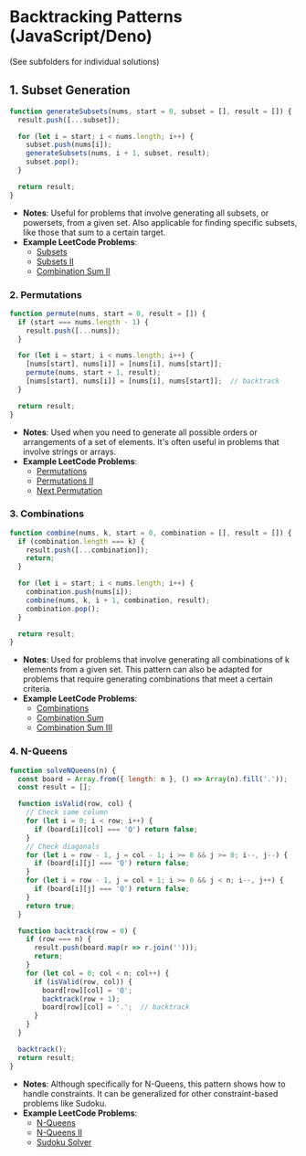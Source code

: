 # Backtracking Patterns (JavaScript/Deno)
(See subfolders for individual solutions)


## 1. Subset Generation

```js
function generateSubsets(nums, start = 0, subset = [], result = []) {
  result.push([...subset]);

  for (let i = start; i < nums.length; i++) {
    subset.push(nums[i]);
    generateSubsets(nums, i + 1, subset, result);
    subset.pop();
  }

  return result;
}

```
- **Notes**: Useful for problems that involve generating all subsets, or powersets, from a given set. Also applicable for finding specific subsets, like those that sum to a certain target.
- **Example LeetCode Problems**:
    - [Subsets](https://leetcode.com/problems/subsets/)
    - [Subsets II](https://leetcode.com/problems/subsets-ii/)
    - [Combination Sum II](https://leetcode.com/problems/combination-sum-ii/)

### 2\. Permutations

```js
function permute(nums, start = 0, result = []) {
  if (start === nums.length - 1) {
    result.push([...nums]);
  }

  for (let i = start; i < nums.length; i++) {
    [nums[start], nums[i]] = [nums[i], nums[start]];
    permute(nums, start + 1, result);
    [nums[start], nums[i]] = [nums[i], nums[start]];  // backtrack
  }

  return result;
}
```
- **Notes**: Used when you need to generate all possible orders or arrangements of a set of elements. It's often useful in problems that involve strings or arrays.
- **Example LeetCode Problems**:
    - [Permutations](https://leetcode.com/problems/permutations/)
    - [Permutations II](https://leetcode.com/problems/permutations-ii/)
    - [Next Permutation](https://leetcode.com/problems/next-permutation/)

### 3\. Combinations
```js
function combine(nums, k, start = 0, combination = [], result = []) {
  if (combination.length === k) {
    result.push([...combination]);
    return;
  }

  for (let i = start; i < nums.length; i++) {
    combination.push(nums[i]);
    combine(nums, k, i + 1, combination, result);
    combination.pop();
  }

  return result;
}
```
- **Notes**: Used for problems that involve generating all combinations of k elements from a given set. This pattern can also be adapted for problems that require generating combinations that meet a certain criteria.
- **Example LeetCode Problems**:
    - [Combinations](https://leetcode.com/problems/combinations/)
    - [Combination Sum](https://leetcode.com/problems/combination-sum/)
    - [Combination Sum III](https://leetcode.com/problems/combination-sum-iii/)

### 4\. N-Queens
```js
function solveNQueens(n) {
  const board = Array.from({ length: n }, () => Array(n).fill('.'));
  const result = [];

  function isValid(row, col) {
    // Check same column
    for (let i = 0; i < row; i++) {
      if (board[i][col] === 'Q') return false;
    }
    // Check diagonals
    for (let i = row - 1, j = col - 1; i >= 0 && j >= 0; i--, j--) {
      if (board[i][j] === 'Q') return false;
    }
    for (let i = row - 1, j = col + 1; i >= 0 && j < n; i--, j++) {
      if (board[i][j] === 'Q') return false;
    }
    return true;
  }

  function backtrack(row = 0) {
    if (row === n) {
      result.push(board.map(r => r.join('')));
      return;
    }
    for (let col = 0; col < n; col++) {
      if (isValid(row, col)) {
        board[row][col] = 'Q';
        backtrack(row + 1);
        board[row][col] = '.';  // backtrack
      }
    }
  }

  backtrack();
  return result;
}
```
- **Notes**: Although specifically for N-Queens, this pattern shows how to handle constraints. It can be generalized for other constraint-based problems like Sudoku.
- **Example LeetCode Problems**:
    - [N-Queens](https://leetcode.com/problems/n-queens/)
    - [N-Queens II](https://leetcode.com/problems/n-queens-ii/)
    - [Sudoku Solver](https://leetcode.com/problems/sudoku-solver/)